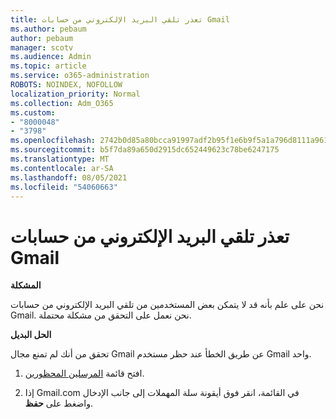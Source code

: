 ```yaml
---
title: تعذر تلقي البريد الإلكتروني من حسابات Gmail
ms.author: pebaum
author: pebaum
manager: scotv
ms.audience: Admin
ms.topic: article
ms.service: o365-administration
ROBOTS: NOINDEX, NOFOLLOW
localization_priority: Normal
ms.collection: Adm_O365
ms.custom:
- "8000048"
- "3798"
ms.openlocfilehash: 2742b0d85a80bcca91997adf2b95f1e6b9f5a1a796d8111a961f545f2364613d
ms.sourcegitcommit: b5f7da89a650d2915dc652449623c78be6247175
ms.translationtype: MT
ms.contentlocale: ar-SA
ms.lasthandoff: 08/05/2021
ms.locfileid: "54060663"
---
```

# <a name="unable-to-receive-email-from-gmail-accounts"></a>تعذر تلقي البريد الإلكتروني من حسابات Gmail

**المشكلة**

نحن على علم بأنه قد لا يتمكن بعض المستخدمين من تلقي البريد الإلكتروني من حسابات Gmail. نحن نعمل على التحقق من مشكلة محتملة.

**الحل البديل**

تحقق من أنك لم تمنع مجال Gmail عن طريق الخطأ عند حظر مستخدم Gmail واحد.

1. افتح قائمة [المرسلين المحظورين](https://go.microsoft.com/fwlink/?linkid=2121010).

2. إذا Gmail.com في القائمة، انقر فوق أيقونة سلة المهملات إلى جانب الإدخال واضغط على **حفظ**.
